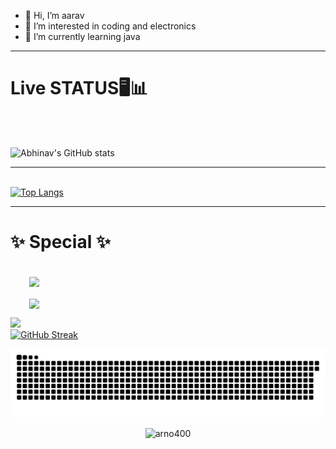 - 👋 Hi, I’m aarav
- 👀 I’m interested in coding and electronics
- 🌱 I’m currently learning java
<hr>
<h1>Live STATUS🖥📊</h1><br>
<br>

![Abhinav's GitHub stats](https://github-readme-stats.vercel.app/api?username=arno400&theme=cobalt&show_icons=true&hide_border=true&include_all_commits=true&count_private=true)<br><hr><br>
[![Top Langs](https://github-readme-stats.vercel.app/api/top-langs/?username=arno400&theme=cobalt&hide_border=true&layout=compact)](https://github.com/arno400/github-readme-stats)
<br><hr>
<h1>✨ Special ✨</h1><br>
<a href="https://github.com/arno400/Code-1.7" style="margin:30px;display:inline;">
  <img align="center" src="https://github-readme-stats.vercel.app/api/pin/?username=arno400&repo=Code-1.7&theme=radical&hide_border=true&show_owner=true" />
  </a><br><br>
<a href="https://github.com/arno400/plantstypeaarav" style="margin:30px;display:inline;">
  <img align="center" src="https://github-readme-stats.vercel.app/api/pin/?username=arno400&repo=PWA&theme=radical&hide_border=true&show_owner=true" />
</a>

![](https://github-profile-summary-cards.vercel.app/api/cards/profile-details?username=arno400&theme=dark)<br>
[![GitHub Streak](https://github-readme-streak-stats.herokuapp.com/?user=arno400&theme=dark)](https://git.io/streak-stats)<br>

![snake gif](https://github.com/arno400/arno400/blob/output/github-contribution-grid-snake.svg)

<p align="center"> <img src="https://komarev.com/ghpvc/?username=arno400&label=Profile%20views&color=0e75b6&style=flat" alt="arno400" /> </p>
<!---
arno400/arno400 is a ✨ special ✨ repository because its `README.md` (this file) appears on your GitHub profile.
You can click the Preview link to take a look at your changes.
--->

 
